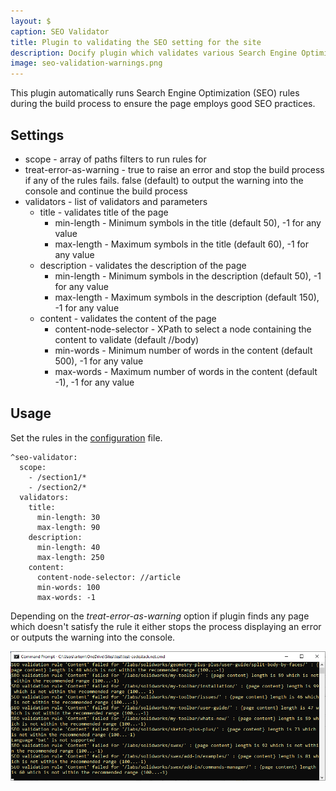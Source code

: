 ```yaml
---
layout: $
caption: SEO Validator
title: Plugin to validating the SEO setting for the site
description: Docify plugin which validates various Search Engine Optimization (SEO) configurations (e.g. title, description and content length) for the site
image: seo-validation-warnings.png
---
```

This plugin automatically runs Search Engine Optimization (SEO) rules during the build process to ensure the page employs good SEO practices.

## Settings

* scope - array of paths filters to run rules for
* treat-error-as-warning - true to raise an error and stop the build process if any of the rules fails. false (default) to output the warning into the console and continue the build process
* validators - list of validators and parameters
    * title - validates title of the page
        * min-length - Minimum symbols in the title (default 50), -1 for any value
        * max-length - Maximum symbols in the title (default 60), -1 for any value
    * description - validates the description of the page
        * min-length - Minimum symbols in the description (default 50), -1 for any value
        * max-length - Maximum symbols in the description (default 150), -1 for any value
    * content - validates the content of the page
        * content-node-selector - XPath to select a node containing the content to validate (default //body)
        * min-words - Minimum number of words in the content (default 500), -1 for any value
        * max-words - Maximum number of words in the content (default -1), -1 for any value

## Usage

Set the rules in the [configuration](/configuration/) file.

~~~
^seo-validator:
  scope:
    - /section1/*
    - /section2/*
  validators:
    title:
      min-length: 30
      max-length: 90
    description:
      min-length: 40
      max-length: 250
    content:
      content-node-selector: //article
      min-words: 100
      max-words: -1
~~~

Depending on the *treat-error-as-warning* option if plugin finds any page which doesn't satisfy the rule it either stops the process displaying an error or outputs the warning into the console.

![SEO validation warnings displayed to the console](seo-validation-warnings.png)